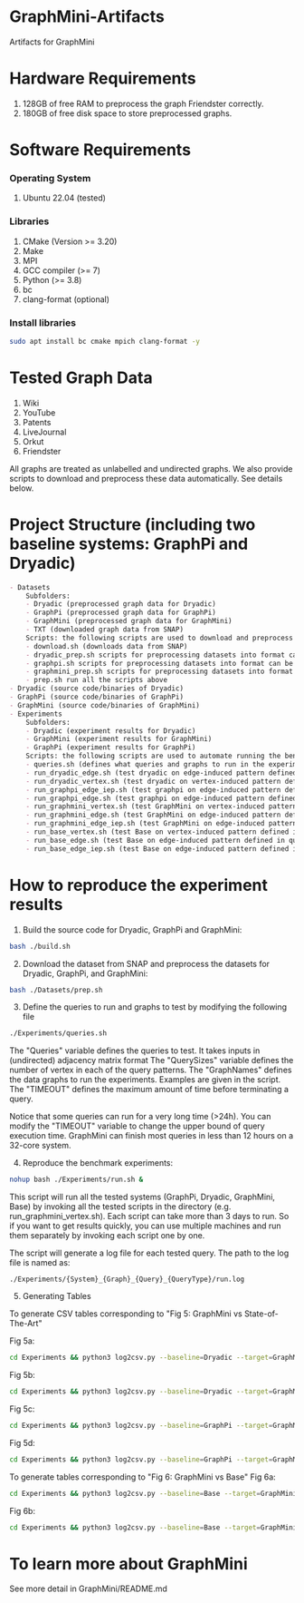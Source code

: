 # GraphMini-Artifacts
Artifacts for GraphMini

# Hardware Requirements
1. 128GB of free RAM to preprocess the graph Friendster correctly.
2. 180GB of free disk space to store preprocessed graphs.

# Software Requirements
### Operating System
1. Ubuntu 22.04 (tested)

### Libraries
1. CMake (Version >= 3.20)
2. Make
3. MPI
4. GCC compiler (>= 7)
5. Python (>= 3.8)
6. bc
7. clang-format (optional)

### Install libraries
```bash
sudo apt install bc cmake mpich clang-format -y
```

# Tested Graph Data
1. Wiki
2. YouTube
3. Patents
4. LiveJournal
5. Orkut
6. Friendster


All graphs are treated as unlabelled and undirected graphs.
We also provide scripts to download and preprocess these data automatically. See details below.

# Project Structure (including two baseline systems: GraphPi and Dryadic)
```markdown
- Datasets
    Subfolders:
    - Dryadic (preprocessed graph data for Dryadic)
    - GraphPi (preprocessed graph data for GraphPi)
    - GraphMini (preprocessed graph data for GraphMini)
    - TXT (downloaded graph data from SNAP)
    Scripts: the following scripts are used to download and preprocess datasets used in the experiments
    - download.sh (downloads data from SNAP)
    - dryadic_prep.sh scripts for preprocessing datasets into format can be handled by Dryadic
    - graphpi.sh scripts for preprocessing datasets into format can be handled by GraphPi
    - graphmini_prep.sh scripts for preprocessing datasets into format can be handled by GraphMini
    - prep.sh run all the scripts above
- Dryadic (source code/binaries of Dryadic)
- GraphPi (source code/binaries of GraphPi)
- GraphMini (source code/binaries of GraphMini)
- Experiments 
    Subfolders:
    - Dryadic (experiment results for Dryadic)
    - GraphMini (experiment results for GraphMini)
    - GraphPi (experiment results for GraphPi)
    Scripts: the following scripts are used to automate running the benchmark experiments that appeared in the paper
    - queries.sh (defines what queries and graphs to run in the experiment)
    - run_dryadic_edge.sh (test dryadic on edge-induced pattern defined in queries.sh)
    - run_dryadic_vertex.sh (test dryadic on vertex-induced pattern defined in queries.sh)
    - run_graphpi_edge_iep.sh (test graphpi on edge-induced pattern defined in queries.sh, with inclusion-exclusion optimization)
    - run_graphpi_edge.sh (test graphpi on edge-induced pattern defined in queries.sh, without inclusion-exclusion optimization)
    - run_graphmini_vertex.sh (test GraphMini on vertex-induced pattern defined in queries.sh, without inclusion-exclusion optimization)
    - run_graphmini_edge.sh (test GraphMini on edge-induced pattern defined in queries.sh, without inclusion-exclusion optimization)
    - run_graphmini_edge_iep.sh (test GraphMini on edge-induced pattern defined in queries.sh, with inclusion-exclusion optimization)
    - run_base_vertex.sh (test Base on vertex-induced pattern defined in queries.sh, without inclusion-exclusion optimization)
    - run_base_edge.sh (test Base on edge-induced pattern defined in queries.sh, without inclusion-exclusion optimization)
    - run_base_edge_iep.sh (test Base on edge-induced pattern defined in queries.sh, with inclusion-exclusion optimization)
```

# How to reproduce the experiment results
1. Build the source code for Dryadic, GraphPi and GraphMini:

```bash
bash ./build.sh
```

2. Download the dataset from SNAP and preprocess the datasets for Dryadic, GraphPi, and GraphMini:

```bash
bash ./Datasets/prep.sh
```

3. Define the queries to run and graphs to test by modifying the following file 

```bash
./Experiments/queries.sh
```


The "Queries" variable defines the queries to test. It takes inputs in (undirected) adjacency matrix format
The "QuerySizes" variable defines the number of vertex in each of the query patterns. 
The "GraphNames" defines the data graphs to run the experiments. Examples are given in the script.
The "TIMEOUT" defines the maximum amount of time before terminating a query.

Notice that some queries can run for a very long time (>24h). You can modify the "TIMEOUT" variable to change the upper bound of query execution time. GraphMini can finish most queries in less than 12 hours on a 32-core system. 

4. Reproduce the benchmark experiments:

```bash
nohup bash ./Experiments/run.sh &
```

This script will run all the tested systems (GraphPi, Dryadic, GraphMini, Base) by invoking all the tested scripts in the directory (e.g. run_graphmini_vertex.sh). 
Each script can take more than 3 days to run. So if you want to get results quickly, you can use multiple machines and run them separately by invoking each script one by one.

The script will generate a log file for each tested query. The path to the log file is named as:
```
./Experiments/{System}_{Graph}_{Query}_{QueryType}/run.log
```

5. Generating Tables

To generate CSV tables corresponding to "Fig 5: GraphMini vs State-of-The-Art"

Fig 5a:

```bash
cd Experiments && python3 log2csv.py --baseline=Dryadic --target=GraphMini --adjtype=VertexInduced
```

Fig 5b:

```bash
cd Experiments && python3 log2csv.py --baseline=Dryadic --target=GraphMini --adjtype=EdgeInduced
```

Fig 5c:

```bash
cd Experiments && python3 log2csv.py --baseline=GraphPi --target=GraphMini --adjtype=EdgeInduced
```

Fig 5d:

```bash
cd Experiments && python3 log2csv.py --baseline=GraphPi --target=GraphMini --adjtype=EdgeInducedIEP
```

To generate tables corresponding to "Fig 6: GraphMini vs Base"
Fig 6a:

```bash
cd Experiments && python3 log2csv.py --baseline=Base --target=GraphMini --adjtype=EdgeInduced
```

Fig 6b:

```bash
cd Experiments && python3 log2csv.py --baseline=Base --target=GraphMini --adjtype=VertexInduced
```

# To learn more about GraphMini
See more detail in GraphMini/README.md
